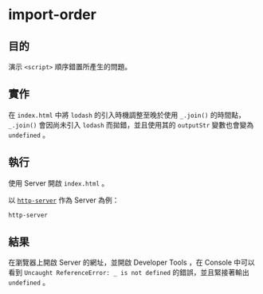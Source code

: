 # import-order

## 目的

演示 `<script>` 順序錯置所產生的問題。

## 實作

在 `index.html` 中將 `lodash` 的引入時機調整至晚於使用 `_.join()` 的時間點，`_.join()` 會因尚未引入 `lodash` 而拋錯，並且使用其的 `outputStr` 變數也會變為 `undefined` 。

## 執行

使用 Server 開啟 `index.html` 。

以 [`http-server`](https://www.npmjs.com/package/http-server) 作為 Server 為例：

```bash
http-server
```

## 結果

在瀏覽器上開啟 Server 的網址，並開啟 Developer Tools ，在 Console 中可以看到 `Uncaught ReferenceError: _ is not defined` 的錯誤，並且緊接著輸出 `undefined` 。

